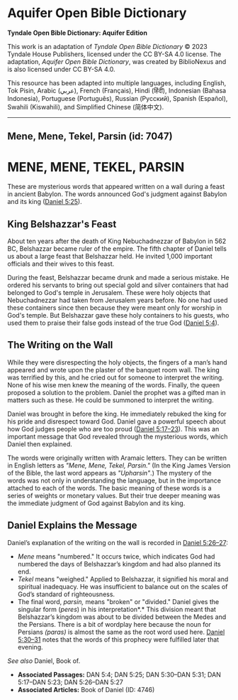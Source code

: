 # Aquifer Open Bible Dictionary

**Tyndale Open Bible Dictionary: Aquifer Edition**

This work is an adaptation of *Tyndale Open Bible Dictionary* © 2023 Tyndale House Publishers, licensed under the CC BY\-SA 4\.0 license. The adaptation, *Aquifer Open Bible Dictionary*, was created by BiblioNexus and is also licensed under CC BY\-SA 4\.0\.

This resource has been adapted into multiple languages, including English, Tok Pisin, Arabic (عربي), French (Français), Hindi (हिंदी), Indonesian (Bahasa Indonesia), Portuguese (Português), Russian (Русский), Spanish (Español), Swahili (Kiswahili), and Simplified Chinese (简体中文).



--------------------------------

## Mene, Mene, Tekel, Parsin (id: 7047)

MENE, MENE, TEKEL, PARSIN
=========================

These are mysterious words that appeared written on a wall during a feast in ancient Babylon. The words announced God's judgment against Babylon and its king ([Daniel 5:25](https://ref.ly/Dan5:25)).

King Belshazzar's Feast
-----------------------

About ten years after the death of King Nebuchadnezzar of Babylon in 562 BC, Belshazzar became ruler of the empire. The fifth chapter of Daniel tells us about a large feast that Belshazzar held. He invited 1,000 important officials and their wives to this feast. 

During the feast, Belshazzar became drunk and made a serious mistake. He ordered his servants to bring out special gold and silver containers that had belonged to God's temple in Jerusalem. These were holy objects that Nebuchadnezzar had taken from Jerusalem years before. No one had used these containers since then because they were meant only for worship in God's temple. But Belshazzar gave these holy containers to his guests, who used them to praise their false gods instead of the true God ([Daniel 5:4](https://ref.ly/Dan5:4)).

The Writing on the Wall
-----------------------

While they were disrespecting the holy objects, the fingers of a man’s hand appeared and wrote upon the plaster of the banquet room wall. The king was terrified by this, and he cried out for someone to interpret the writing. None of his wise men knew the meaning of the words. Finally, the queen proposed a solution to the problem. Daniel the prophet was a gifted man in matters such as these. He could be summoned to interpret the writing.

Daniel was brought in before the king. He immediately rebuked the king for his pride and disrespect toward God. Daniel gave a powerful speech about how God judges people who are too proud ([Daniel 5:17–23](https://ref.ly/Dan5:17-Dan5:23)). This was an important message that God revealed through the mysterious words, which Daniel then explained.

The words were originally written with Aramaic letters. They can be written in English letters as *"Mene, Mene, Tekel, Parsin."* (In the King James Version of the Bible, the last word appears as *"Upharsin"*.) The mystery of the words was not only in understanding the language, but in the importance attached to each of the words. The basic meaning of these words is a series of weights or monetary values. But their true deeper meaning was the immediate judgment of God against Babylon and its king.

Daniel Explains the Message
---------------------------

Daniel’s explanation of the writing on the wall is recorded in [Daniel 5:26–27](https://ref.ly/Dan5:26-Dan5:27):

* *Mene* means "numbered." It occurs twice, which indicates God had numbered the days of Belshazzar’s kingdom and had also planned its end.
* *Tekel* means "weighed." Applied to Belshazzar, it signified his moral and spiritual inadequacy. He was insufficient to balance out on the scales of God’s standard of righteousness.
* The final word, *parsin,* means "broken" or "divided." Daniel gives the singular form (*peres*) in his interpretation*.* This division meant that Belshazzar’s kingdom was about to be divided between the Medes and the Persians. There is a bit of wordplay here because the noun for Persians *(paras)* is almost the same as the root word used here. [Daniel 5:30–31](https://ref.ly/Dan5:30-Dan5:31) notes that the words of this prophecy were fulfilled later that evening.

*See also* Daniel, Book of.

* **Associated Passages:** DAN 5:4; DAN 5:25; DAN 5:30–DAN 5:31; DAN 5:17–DAN 5:23; DAN 5:26–DAN 5:27
* **Associated Articles:** Book of Daniel (ID: 4746)

